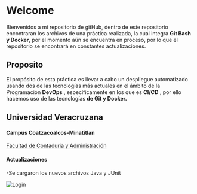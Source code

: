# Welcome
Bienvenidos a mi repositorio de gitHub, dentro de este repositorio encontraran los archivos de una práctica realizada, la cual integra **Git Bash y Docker**, por el momento aún se encuentra en proceso, por lo que el repositorio se encontrará en constantes actualizaciones.

## Proposito
El propósito de esta práctica es llevar a cabo un despliegue automatizado usando dos de las tecnologías más actuales en el ámbito de la Programación **DevOps** , específicamente en los que es **CI/CD** , por ello hacemos uso de las tecnologías **de Git y Docker.**

## Universidad Veracruzana
#### Campus Coatzacoalcos-Minatitlan
[Facultad de Contaduria y Administración](https://www.uv.mx/coatza/admon)
#### Actualizaciones
-Se cargaron los nuevos archivos Java y JUnit



![Login](https://github.com/jvergara99/proyecto1/blob/main/Flor_con_uv_sin_fondo%20(1).png?raw=true)

